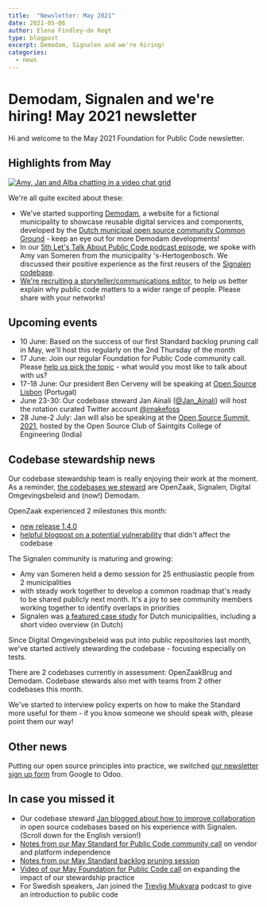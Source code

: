```yaml
---
title:  "Newsletter: May 2021"
date: 2021-05-06
author: Elena Findley-de Regt
type: blogpost
excerpt: Demodam, Signalen and we're hiring!
categories:
  - news
---
```


# Demodam, Signalen and we're hiring! May 2021 newsletter

Hi and welcome to the May 2021 Foundation for Public Code newsletter.

## Highlights from May

[![Amy, Jan and Alba chatting in a video chat grid]({{site.url}}/assets/screenshot-episode-5.png)](https://www.youtube.com/watch?v=zPF_3DpNA0A)

We're all quite excited about these:

- We've started supporting [Demodam](https://www.meetup.com/Code-For-NL/events/278257660/), a website for a fictional municipality to showcase reusable digital services and components, developed by the [Dutch municipal open source community Common Ground](https://commonground.nl/) - keep an eye out for more Demodam developments!
- In our [5th Let's Talk About Public Code podcast episode](https://podcast.publiccode.net/), we spoke with Amy van Someren from the municipality 's-Hertogenbosch. We discussed their positive experience as the first reusers of the [Signalen codebase](https://signalen.org/en/).
- [We're recruiting a storyteller/communications editor](https://publiccode.net/careers/communications-editor.html), to help us better explain why public code matters to a wider range of people. Please share with your networks!

## Upcoming events

- 10 June: Based on the success of our first Standard backlog pruning call in May, we'll host this regularly on the 2nd Thursday of the month
- 17 June: Join our regular Foundation for Public Code community call. Please [help us pick the topic](https://github.com/publiccodenet/blog/issues/198) - what would you most like to talk about with us?
- 17-18 June: Our president Ben Cerveny will be speaking at [Open Source Lisbon](https://www.opensourcelisbon.com/agenda) (Portugal)
- June 23-30: Our codebase steward Jan Ainali ([@Jan_Ainali](https://twitter.com/jan_ainali)) will host the rotation curated Twitter account [@imakefoss](https://twitter.com/imakefoss)
- 28 June-2 July: Jan will also be speaking at the [Open Source Summit, 2021](https://oss2021.saintgits.org/#oss21), hosted by the Open Source Club of Saintgits College of Engineering (India)

## Codebase stewardship news

Our codebase stewardship team is really enjoying their work at the moment. As a reminder, [the codebases we steward](https://publiccode.net/codebases/) are OpenZaak, Signalen, Digital Omgevingsbeleid and (now!) Demodam.

OpenZaak experienced 2 milestones this month:

- [new release 1.4.0](https://github.com/open-zaak/open-zaak/releases/tag/1.4.0)
- [helpful blogpost on a potential vulnerability](https://openzaak.org/en/news/2021-04-16-codecov-security-update/) that didn't affect the codebase

The Signalen community is maturing and growing:

- Amy van Someren held a demo session for 25 enthusiastic people from 2 municipalities
- with steady work together to develop a common roadmap that's ready to be shared publicly next month. It's a joy to see community members working together to identify overlaps in priorities
- Signalen was [a featured case study](https://www.publieksdiensten.nl/nieuws/gemeentedelers-samenwerken-aan-leefbaarheid-met-signalen) for Dutch municipalities, including a short video overview (in Dutch)

Since Digital Omgevingsbeleid was put into public repositories last month, we've started actively stewarding the codebase - focusing especially on tests.

There are 2 codebases currently in assessment: OpenZaakBrug and Demodam. Codebase stewards also met with teams from 2 other codebases this month.

We've started to interview policy experts on how to make the Standard more useful for them - if you know someone we should speak with, please point them our way!

## Other news

Putting our open source principles into practice, we switched [our newsletter sign up form](https://odoo.publiccode.net/survey/start/594b9243-c7e5-4bc1-8714-35137c971842) from Google to Odoo.

## In case you missed it

- Our codebase steward [Jan blogged about how to improve collaboration](https://os2.eu/blog/blog-samarbete-i-praktiken) in open source codebases based on his experience with Signalen. (Scroll down for the English version!)
- [Notes from our May Standard for Public Code community call](/community%20call/2021/05/20/notes-from-community-call-6-may-2021.html) on vendor and platform independence 
- [Notes from our May Standard backlog pruning session](/community%20call/2021/05/20/pruning-the-oldest-issues.html)
- [Video of our May Foundation for Public Code call](https://youtu.be/Y1FzAMyVs_g) on expanding the impact of our stewardship practice
- For Swedish speakers, Jan joined the [Trevlig Mjukvara](https://trevligmjukvara.se/s07e04/) podcast to give an introduction to public code
